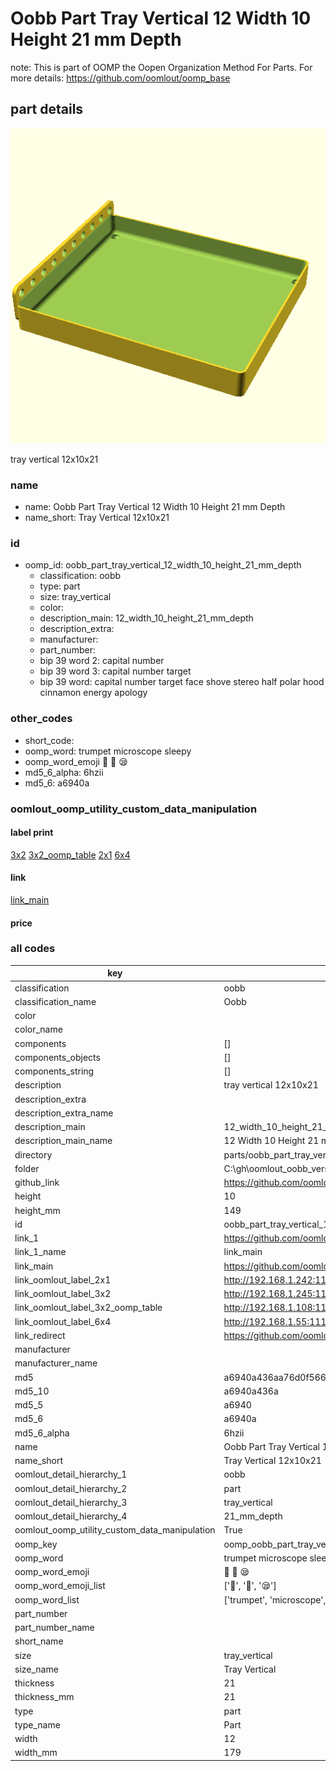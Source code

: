 # Oobb Part Tray Vertical 12 Width 10 Height 21 mm Depth  

note: This is part of OOMP the Oopen Organization Method For Parts. For more details: https://github.com/oomlout/oomp_base

##  part details
  

[![](3dpr.png)](3dpr.png)

tray vertical 12x10x21



### name
* name: Oobb Part Tray Vertical 12 Width 10 Height 21 mm Depth
* name_short: Tray Vertical 12x10x21 
### id
* oomp_id: oobb_part_tray_vertical_12_width_10_height_21_mm_depth
  * classification: oobb
  * type: part
  * size: tray_vertical
  * color: 
  * description_main: 12_width_10_height_21_mm_depth
  * description_extra: 
  * manufacturer: 
  * part_number: 
  * bip 39 word 2: capital number
  * bip 39 word 3: capital number target
  * bip 39 word: capital number target face shove stereo half polar hood cinnamon energy apology

### other_codes
* short_code: 
* oomp_word: trumpet microscope sleepy
* oomp_word_emoji :trumpet: :microscope: :sleepy:
* md5_6_alpha: 6hzii
* md5_6: a6940a






### oomlout_oomp_utility_custom_data_manipulation
#### label print
[3x2](http://192.168.1.245:1112/?label=oomp%206hzii)
[3x2_oomp_table](http://192.168.1.108:1112/?label=oomp%206hzii)
[2x1](http://192.168.1.242:1112/?label=oomp%206hzii)
[6x4](http://192.168.1.55:1112/?label=oomp%206hzii)    

#### link

[link_main](https://github.com/oomlout/oomlout_oobb_version_4_generated_parts/tree/main/navigation_oomp/oobb/part/tray_vertical/12_width_10_height_21_mm_depth/part)                              

#### price







### all codes 
| key | value |  
| --- | --- |  
| classification | oobb |  
| classification_name | Oobb |  
| color |  |  
| color_name |  |  
| components | [] |  
| components_objects | [] |  
| components_string | [] |  
| description | tray vertical 12x10x21 |  
| description_extra |  |  
| description_extra_name |  |  
| description_main | 12_width_10_height_21_mm_depth |  
| description_main_name | 12 Width 10 Height 21 mm Depth |  
| directory | parts/oobb_part_tray_vertical_12_width_10_height_21_mm_depth |  
| folder | C:\gh\oomlout_oobb_version_4_generated_parts\parts\oobb_part_tray_vertical_12_width_10_height_21_mm_depth |  
| github_link | https://github.com/oomlout/oomlout_oomp_part_src/tree/main/parts/oobb_part_tray_vertical_12_width_10_height_21_mm_depth |  
| height | 10 |  
| height_mm | 149 |  
| id | oobb_part_tray_vertical_12_width_10_height_21_mm_depth |  
| link_1 | https://github.com/oomlout/oomlout_oobb_version_4_generated_parts/tree/main/navigation_oomp/oobb/part/tray_vertical/12_width_10_height_21_mm_depth/part |  
| link_1_name | link_main |  
| link_main | https://github.com/oomlout/oomlout_oobb_version_4_generated_parts/tree/main/navigation_oomp/oobb/part/tray_vertical/12_width_10_height_21_mm_depth/part |  
| link_oomlout_label_2x1 | http://192.168.1.242:1112/?label=oomp%206hzii |  
| link_oomlout_label_3x2 | http://192.168.1.245:1112/?label=oomp%206hzii |  
| link_oomlout_label_3x2_oomp_table | http://192.168.1.108:1112/?label=oomp%206hzii |  
| link_oomlout_label_6x4 | http://192.168.1.55:1112/?label=oomp%206hzii |  
| link_redirect | https://github.com/oomlout/oomlout_oobb_version_4_generated_parts/tree/main/parts/oobb_tray_vertical_12_10_21 |  
| manufacturer |  |  
| manufacturer_name |  |  
| md5 | a6940a436aa76d0f56638519bbe5d910 |  
| md5_10 | a6940a436a |  
| md5_5 | a6940 |  
| md5_6 | a6940a |  
| md5_6_alpha | 6hzii |  
| name | Oobb Part Tray Vertical 12 Width 10 Height 21 mm Depth |  
| name_short | Tray Vertical 12x10x21  |  
| oomlout_detail_hierarchy_1 | oobb |  
| oomlout_detail_hierarchy_2 | part |  
| oomlout_detail_hierarchy_3 | tray_vertical |  
| oomlout_detail_hierarchy_4 | 21_mm_depth |  
| oomlout_oomp_utility_custom_data_manipulation | True |  
| oomp_key | oomp_oobb_part_tray_vertical_12_width_10_height_21_mm_depth |  
| oomp_word | trumpet microscope sleepy |  
| oomp_word_emoji | :trumpet: :microscope: :sleepy: |  
| oomp_word_emoji_list | [':trumpet:', ':microscope:', ':sleepy:'] |  
| oomp_word_list | ['trumpet', 'microscope', 'sleepy'] |  
| part_number |  |  
| part_number_name |  |  
| short_name |  |  
| size | tray_vertical |  
| size_name | Tray Vertical |  
| thickness | 21 |  
| thickness_mm | 21 |  
| type | part |  
| type_name | Part |  
| width | 12 |  
| width_mm | 179 |  
